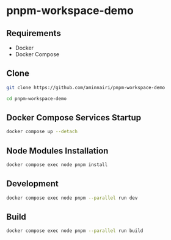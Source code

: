 # pnpm-workspace-demo

## Requirements

- Docker
- Docker Compose

## Clone

```bash
git clone https://github.com/aminnairi/pnpm-workspace-demo

cd pnpm-workspace-demo
```

## Docker Compose Services Startup

```bash
docker compose up --detach
```

## Node Modules Installation

```bash
docker compose exec node pnpm install
```

## Development

```bash
docker compose exec node pnpm --parallel run dev
```

## Build

```bash
docker compose exec node pnpm --parallel run build
```

